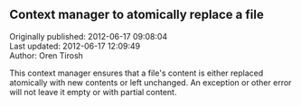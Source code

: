 ## Context manager to atomically replace a file  
Originally published: 2012-06-17 09:08:04  
Last updated: 2012-06-17 12:09:49  
Author: Oren Tirosh  
  
This context manager ensures that a file's content is either replaced atomically with new contents or left unchanged. An exception or other error will not leave it empty or with partial content.